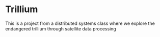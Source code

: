 # Trillium
This is a project from a distributed systems class where we explore the endangered trillium through satellite data processing 
